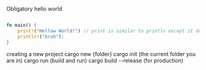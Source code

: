 Obligatory hello world

```rust

fn main() {
    print!("Hellow World!") // print is similar to println except it doesnt't print a enw line
    println!("bruh");
}
```
creating a new project 
cargo new {folder}
cargo init (the current folder you are in)
cargo run (build and run)
cargo build --release (for production)

